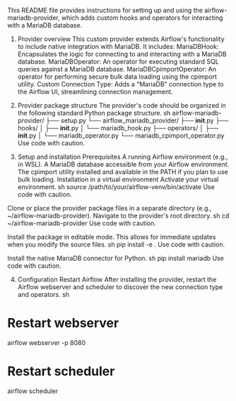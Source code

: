 This README file provides instructions for setting up and using the airflow-mariadb-provider, which adds custom hooks and operators for interacting with a MariaDB database.
1. Provider overview
This custom provider extends Airflow's functionality to include native integration with MariaDB. It includes:
MariaDBHook: Encapsulates the logic for connecting to and interacting with a MariaDB database.
MariaDBOperator: An operator for executing standard SQL queries against a MariaDB database.
MariaDBCpimportOperator: An operator for performing secure bulk data loading using the cpimport utility.
Custom Connection Type: Adds a "MariaDB" connection type to the Airflow UI, streamlining connection management.
2. Provider package structure
The provider's code should be organized in the following standard Python package structure.
sh
airflow-mariadb-provider/
├── setup.py
└── airflow_mariadb_provider/
    ├── __init__.py
    ├── hooks/
    │   ├── __init__.py
    │   └── mariadb_hook.py
    ├── operators/
    │   ├── __init__.py
    │   └── mariadb_operator.py
    └── mariadb_cpimport_operator.py
Use code with caution.

3. Setup and installation
Prerequisites
A running Airflow environment (e.g., in WSL).
A MariaDB database accessible from your Airflow environment.
The cpimport utility installed and available in the PATH if you plan to use bulk loading.
Installation in a virtual environment
Activate your virtual environment.
sh
source /path/to/your/airflow-venv/bin/activate
Use code with caution.

Clone or place the provider package files in a separate directory (e.g., ~/airflow-mariadb-provider).
Navigate to the provider's root directory.
sh
cd ~/airflow-mariadb-provider
Use code with caution.

Install the package in editable mode. This allows for immediate updates when you modify the source files.
sh
pip install -e .
Use code with caution.

Install the native MariaDB connector for Python.
sh
pip install mariadb
Use code with caution.

4. Configuration
Restart Airflow
After installing the provider, restart the Airflow webserver and scheduler to discover the new connection type and operators.
sh
# Restart webserver
airflow webserver -p 8080

# Restart scheduler
airflow scheduler

